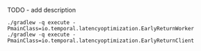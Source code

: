 TODO - add description

```
./gradlew -q execute -PmainClass=io.temporal.latencyoptimization.EarlyReturnWorker 
./gradlew -q execute -PmainClass=io.temporal.latencyoptimization.EarlyReturnClient
```